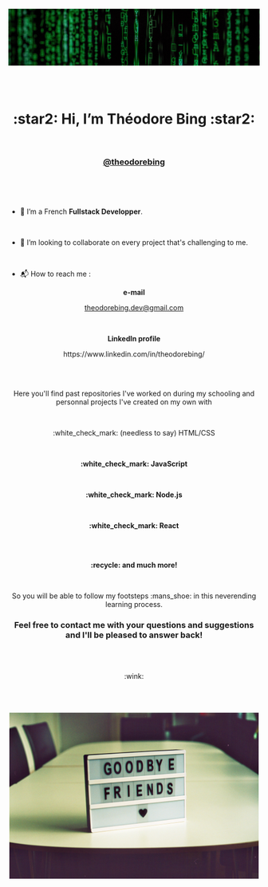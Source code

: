<p align="center">
  <img src="https://github.com/theodorebing/theodorebing/blob/main/img/matrix-l.jpeg" alt="head">
</p>
<br>
<br>
<h1 align="center">:star2: Hi, I’m Théodore Bing :star2:</h1>
<br>
<h3 align="center"><a href="https://github.com/theodorebing" taget="_blank" title="github">@theodorebing</a></h3>
<br>
<br>
<br>

- :floppy_disk: I’m a French **Fullstack Developper**.

<br>

- :two_men_holding_hands: I’m looking to collaborate on every project that's challenging to me.

<br>

- :mailbox_with_mail: How to reach me : 

<p align="center">
  <strong>e-mail</strong>
</p>
<p align="center">
  <a href="theodorebing.dev@gmail.com" taget="_blank" title="email">theodorebing.dev@gmail.com</a> 
</p>
<br>
<p align="center">
<strong>LinkedIn profile</strong>
</p>
<p align="center">
https://www.linkedin.com/in/theodorebing/
</p> 

<br>
<br>

<p align="center">
Here you'll find past repositories I've worked on during my schooling and personnal projects I've created on my own with
</p>
<br>
<p align="center" >
   :white_check_mark: (needless to say) HTML/CSS 
</p>
<br>
<p align="center" >
  <strong>:white_check_mark: JavaScript</strong>
</p> 
<br>
<p align="center" >
  <strong>:white_check_mark: Node.js</strong>
</p> 
<br>
<p align="center" >
  <strong>:white_check_mark: React</strong>
</p> 
<br>
<br>
<p align="center" >
  <strong>:recycle: and much more!</strong>
</p> 

<br>

<p align="center" >
  So you will be able to follow my footsteps :mans_shoe: in this neverending learning process.
</p> 

<h3 align="center">
 Feel free to <strong>contact me</strong> with your questions and suggestions and I'll be pleased to answer back! 
</h3>

<br>
<br>

<p align="center">
:wink:
  
<br>
<br>
<br>
<br>

<p align="center">
  <img src="https://github.com/theodorebing/theodorebing/blob/main/img/goodbye.jpg" alt="head" width="500"> 
</p>
